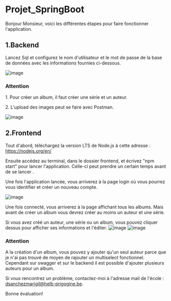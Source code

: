 # Projet_SpringBoot

Bonjour Monsieur, voici les différentes étapes pour faire fonctionner l'application.

<h2>1.Backend</h2>
Lancez Sql et configurez le nom d'utilisateur et le mot de passe de la base de données avec les informations fournies ci-dessous.

![image](https://user-images.githubusercontent.com/94550801/209986276-b90a367f-9135-434c-8186-4677bfb8c7f7.png)

<h3>Attention</h3>
<p>1. Pour créer un album, il faut créer une série et un auteur.</p>
<p>2. L'upload des images peut se faire avec Postman.</p>

![image](https://user-images.githubusercontent.com/94550801/209995137-52b067a9-4b96-428b-b197-78c1d17933c7.png)


<h2>2.Frontend</h2>

Tout d'abord, téléchargez la version LTS de Node.js à cette adresse : https://nodejs.org/en/

Ensuite accédez au terminal, dans le dossier frontend, et écrivez "npm start" pour lancer l'application. Celle-ci peut prendre un certain temps avant de se lancer .

Une fois l'application lancée, vous arriverez à la page login où vous pourrez vous identifier et créer un nouveau compte.

![image](https://user-images.githubusercontent.com/94550801/209996359-47dfb3a2-5f6a-4831-9d54-80a1e7a2930f.png)

Une fois connecté, vous arriverez à la page affichant tous les albums. Mais avant de créer un album vous devrez créer au moins un auteur et une série.

Si vous avez créé un auteur, une série ou un album, vous pouvez cliquer dessus pour afficher ses informations et l'éditer.
![image](https://user-images.githubusercontent.com/94550801/209997195-dc9d6962-26b5-4fe2-a4a7-c3b9ea7fa477.png)
![image](https://user-images.githubusercontent.com/94550801/209997224-f99f6fd7-63de-4956-9e57-ef1da6cf5697.png)

<h3>Attention</h3>
<p>A la création d'un album, vous pouvez y ajouter qu'un seul auteur parce que je n'ai pas trouvé de moyen de rajouter un multiselect fonctionnel. Cependant sur swagger et sur le backend il est possible d'ajouter plusieurs auteurs pour un album.</p>

Si vous rencontrez un problème, contactez-moi à l'adresse mail de l'école : dsanchezmarigil@helb-prigogine.be.

Bonne évaluation!
